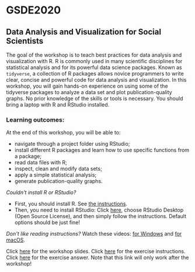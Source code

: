 # GSDE2020

## Data Analysis and Visualization for Social Scientists

The goal of the workshop is to teach best practices for data analysis and visualization with R. R is commonly used in many scientific disciplines for statistical analysis and for its powerful data science packages. Known as `tidyverse`, a collection of R packages allows novice programmers to write clear, concise and powerful code for data analysis and visualization. In this workshop, you will gain hands-on experience on using some of the tidyverse packages to analyze a data set and plot publication-quality graphs. No prior knowledge of the skills or tools is necessary. You should bring a laptop with R and RStudio installed.

### Learning outcomes:

At the end of this workshop, you will be able to:

- navigate through a project folder using RStudio;
- install different R packages and learn how to use specific functions from a package;
- read data files with R;
- inspect, clean and modify data sets;
- apply a simple statistical analysis;
- generate publication-quality graphs.


*Couldn't install R or RStudio?*

- First, you should install R. See [the instructions](https://cran.r-project.org/bin/windows/base/).
- Then, you need to install RStudio: Click [here](https://rstudio.com/products/rstudio/download/), choose RStudio Desktop (Open Source License), and then simply follow the instructions. Default options should be just fine! 


*Don't like reading instructions?*
Watch these videos: [for Windows](https://youtu.be/GAGUDL-4aVw) and [for macOS](https://youtu.be/EmZqlcKkJMM).


Click [here]() for the workshop slides.
Click [here](/doc/exercise_instructions.md) for the exercise instructions.
Click [here]() for the exercise answer. Note that this link will only work after the workshop!
